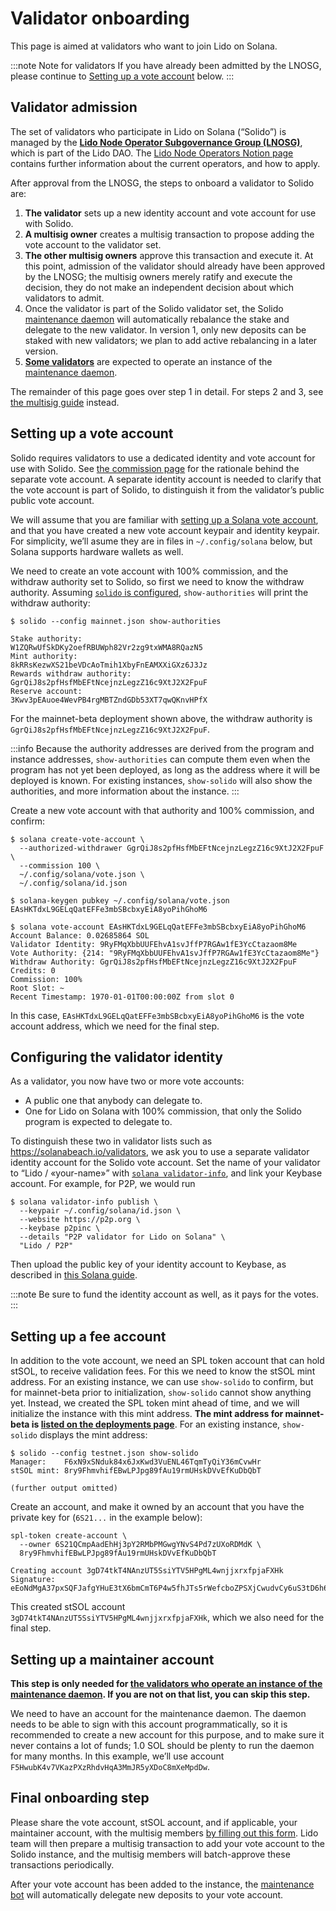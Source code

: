 # Validator onboarding

This page is aimed at validators who want to join Lido on Solana.

:::note Note for validators
If you have already been admitted by the LNOSG, please continue to [Setting up
a vote account](#setting-up-a-vote-account) below.
:::

## Validator admission

The set of validators who participate in Lido on Solana (“Solido”) is managed
by the [**Lido Node Operator Subgovernance Group (LNOSG)**][lnosg], which is
part of the Lido DAO. The [Lido Node Operators Notion page][notion] contains
further information about the current operators, and how to apply.

After approval from the LNOSG, the steps to onboard a validator to Solido are:

 1. **The validator** sets up a new identity account and vote account for use
    with Solido.
 2. **A multisig owner** creates a multisig transaction to propose adding the
    vote account to the validator set.
 3. **The other multisig owners** approve this transaction and execute it. At
    this point, admission of the validator should already have been approved by
    the LNOSG; the multisig owners merely ratify and execute the decision, they
    do not make an independent decision about which validators to admit.
 4. Once the validator is part of the Solido validator set, the Solido
    [maintenance daemon][maintenance] will automatically rebalance the stake
    and delegate to the new validator. In version 1, only new deposits can be
    staked with new validators; we plan to add active rebalancing in a later
    version.
 5. [**Some validators**][maintainers] are expected to operate an instance of
    the [maintenance daemon][maintenance].

The remainder of this page goes over step 1 in detail. For steps 2 and 3,
see [the multisig guide](operation/multisig-guide.md) instead.

[lnosg]:  https://research.lido.fi/t/validator-admission-process/20
[notion]: https://enchanted-direction-844.notion.site/Lido-Node-Operators-19ca4a3e7553421486cd3e8be314bb03
[maintenance]: operation/maintenance.md
[maintainers]: operation/maintenance.md#maintainer-operators

## Setting up a vote account

Solido requires validators to use a dedicated identity and vote account for use
with Solido. See [the commission page](internals/commission.md) for the
rationale behind the separate vote account. A separate identity account is
needed to clarify that the vote account is part of Solido, to distinguish it
from the validator’s public public vote account.

We will assume that you are familiar with [setting up a Solana vote
account][solana-vote], and that you have created a new vote account keypair and
identity keypair. For simplicity, we’ll asume they are in files in
`~/.config/solana` below, but Solana supports hardware wallets as well.

We need to create an vote account with 100% commission, and the withdraw
authority set to Solido, so first we need to know the withdraw authority.
Assuming [`solido` is configured][config], `show-authorities` will print the
withdraw authority:

```console
$ solido --config mainnet.json show-authorities

Stake authority:            W1ZQRwUfSkDKy2oefRBUWph82Vr2zg9txWMA8RQazN5
Mint authority:             8kRRsKezwXS21beVDcAoTmih1XbyFnEAMXXiGXz6J3Jz
Rewards withdraw authority: GgrQiJ8s2pfHsfMbEFtNcejnzLegzZ16c9XtJ2X2FpuF
Reserve account:            3Kwv3pEAuoe4WevPB4rgMBTZndGDb53XT7qwQKnvHPfX
```

For the mainnet-beta deployment shown above, the withdraw authority is
`GgrQiJ8s2pfHsfMbEFtNcejnzLegzZ16c9XtJ2X2FpuF`.

:::info
Because the authority addresses are derived from the program and instance
addresses, `show-authorities` can compute them even when the program has not yet
been deployed, as long as the address where it will be deployed is known. For
existing instances, `show-solido` will also show the authorities, and more
information about the instance.
:::

Create a new vote account with that authority and 100% commission, and confirm:

```console
$ solana create-vote-account \
  --authorized-withdrawer GgrQiJ8s2pfHsfMbEFtNcejnzLegzZ16c9XtJ2X2FpuF \
  --commission 100 \
  ~/.config/solana/vote.json \
  ~/.config/solana/id.json

$ solana-keygen pubkey ~/.config/solana/vote.json
EAsHKTdxL9GELqQatEFFe3mbSBcbxyEiA8yoPihGhoM6

$ solana vote-account EAsHKTdxL9GELqQatEFFe3mbSBcbxyEiA8yoPihGhoM6
Account Balance: 0.02685864 SOL
Validator Identity: 9RyFMqXbbUUFEhvA1svJffP7RGAw1fE3YcCtazaom8Me
Vote Authority: {214: "9RyFMqXbbUUFEhvA1svJffP7RGAw1fE3YcCtazaom8Me"}
Withdraw Authority: GgrQiJ8s2pfHsfMbEFtNcejnzLegzZ16c9XtJ2X2FpuF
Credits: 0
Commission: 100%
Root Slot: ~
Recent Timestamp: 1970-01-01T00:00:00Z from slot 0
```

In this case, `EAsHKTdxL9GELqQatEFFe3mbSBcbxyEiA8yoPihGhoM6` is the vote account
address, which we need for the final step.

[solana-vote]: https://docs.solana.com/running-validator/vote-accounts
[config]:       /operation/the-solido-utility#configuration
[solido]:      /operation/the-solido-utility

## Configuring the validator identity

As a validator, you now have two or more vote accounts:

 * A public one that anybody can delegate to.
 * One for Lido on Solana with 100% commission, that only the Solido program is
   expected to delegate to.
   
To distinguish these two in validator lists such as
<https://solanabeach.io/validators>, we ask you to use a separate validator
identity account for the Solido vote account. Set the name of your validator to
“Lido / «your-name»” with [`solana validator-info`][validator-info], and link
your Keybase account. For example, for P2P, we would run

```console
$ solana validator-info publish \
  --keypair ~/.config/solana/id.json \
  --website https://p2p.org \
  --keybase p2pinc \
  --details "P2P validator for Lido on Solana" \
  "Lido / P2P"
```

Then upload the public key of your identity account to Keybase, as described in
[this Solana guide][solana-keybase].

:::note
Be sure to fund the identity account as well, as it pays for the votes.
:::

[validator-info]: https://docs.solana.com/running-validator/validator-info
[solana-keybase]: https://docs.solana.com/running-validator/validator-info#keybase

## Setting up a fee account

In addition to the vote account, we need an SPL token account that can hold
stSOL, to receive validation fees. For this we need to know the stSOL mint
address. For an existing instance, we can use `show-solido` to confirm, but for
mainnet-beta prior to initialization, `show-solido` cannot show anything yet.
Instead, we created the SPL token mint ahead of time, and we will initialize the
instance with this mint address. **The mint address for mainnet-beta is [listed
on the deployments page](deployments.md#mainnet-beta)**. For an existing instance,
`show-solido` displays the mint address:

```console
$ solido --config testnet.json show-solido  
Manager:    F6xN9xSNduk84x6JxKwd3VuENL46TqmTyQiY36mCvwHr
stSOL mint: 8ry9FhmvhifEBwLPJpg89fAu19rmUHskDVvEfKuDbQbT

(further output omitted)
```

Create an account, and make it owned by an account that you have the private key
for (`6S21...` in the example below):

```console
spl-token create-account \
  --owner 6S21QCmpAadEhHj3pY2RMbPMGwgYNvS4Pd7zUXoRDMdK \
  8ry9FhmvhifEBwLPJpg89fAu19rmUHskDVvEfKuDbQbT

Creating account 3gD74tkT4NAnzUT5SsiYTV5HPgML4wnjjxrxfpjaFXHk
Signature: eEoNdMgA37pxSQFJafgYHuE3tX6bmCmT6P4w5fhJTs5rWefcboZPSXjCwudvCy6uS3tD6h6tWfm3em2cwg5dCnG
```

This created stSOL account `3gD74tkT4NAnzUT5SsiYTV5HPgML4wnjjxrxfpjaFXHk`,
which we also need for the final step.

## Setting up a maintainer account

**This step is only needed for [the validators who operate an instance of the
maintenance daemon][maintainers]. If you are not on that list, you can skip this
step.**

[maintainers]: operation/maintenance#maintainer-operators

We need to have an account for the maintenance daemon. The daemon needs to be
able to sign with this account programmatically, so it is recommended to create
a new account for this purpose, and to make sure it never contains a lot of
funds; 1.0&nbsp;SOL should be plenty to run the daemon for many months. In this
example, we’ll use account `F5HwubK4v7VKazPXzRhdvHqA3MmJR5yXDoC8mXeMpdDw`.

## Final onboarding step

Please share the vote account, stSOL account, and if applicable, your maintainer
account, with the multisig members [by filling out this
form][validator-addr-form]. Lido team will then prepare a multisig transaction
to add your vote account to the Solido instance, and the multisig members will
batch-approve these transactions periodically.

After your vote account has been added to the instance, the [maintenance
bot][maintenance] will automatically delegate new deposits to your vote account.

[validator-addr-form]: https://forms.gle/sf5syRvkjTGyqNPMA
